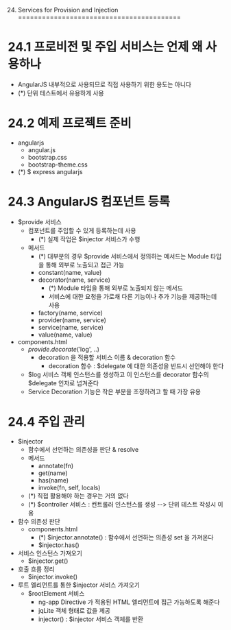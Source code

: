 24. Services for Provision and Injection
=========================================

# 24.1 프로비전 및 주입 서비스는 언제 왜 사용하나
- AngularJS 내부적으로 사용되므로 직접 사용하기 위한 용도는 아니다
- (*) 단위 테스트에서 유용하게 사용

# 24.2 예제 프로젝트 준비
- angularjs
    - angular.js
    - bootstrap.css
    - bootstrap-theme.css
- (*) $ express angularjs

# 24.3 AngularJS 컴포넌트 등록
- $provide 서비스
    - 컴포넌트를 주입할 수 있게 등록하는데 사용
        - (*) 실제 작업은 $injector 서비스가 수행
    - 메서드
        - (*) 대부분의 경우 $provide 서비스에서 정의하는 메서드는 Module 타입을 통해 외부로 노출되고 접근 가능
        - constant(name, value)
        - decorator(name, service)
            - (*) Module 타입을 통해 외부로 노출되지 않는 메서드
            - 서비스에 대한 요청을 가로채 다른 기능이나 추가 기능을 제공하는데 사용
        - factory(name, service)
        - provider(name, service)
        - service(name, service)
        - value(name, value)
- components.html
    - $provide.decorate('$log', ..)
        - decoration 을 적용할 서비스 이름 & decoration 함수
            - decoration 함수 : $delegate 에 대한 의존성을 반드시 선언해야 한다
    - $log 서비스 객체 인스턴스를 생성하고 이 인스턴스를 decorator 함수의 $delegate 인자로 넘겨준다
    - Service Decoration 기능은 작은 부분을 조정하려고 할 때 가장 유용


# 24.4 주입 관리
- $injector
    - 함수에서 선언하는 의존성을 판단 & resolve 
    - 메서드
        - annotate(fn)
        - get(name)
        - has(name)
        - invoke(fn, self, locals)
    - (*) 직접 활용해야 하는 경우는 거의 없다
    - (*) $controller 서비스 : 컨트롤러 인스턴스를 생성 --> 단위 테스트 작성시 이용
- 함수 의존성 판단
    - components.html
        - (*) $injector.annotate() : 함수에서 선언하는 의존성 set 을 가져온다
        - $injector.has()
- 서비스 인스턴스 가져오기
    - $injector.get()
- 호출 흐름 정리
    - $injector.invoke()
- 루트 엘리먼트를 통한 $injector 서비스 가져오기
    - $rootElement 서비스
        - ng-app Directive 가 적용된 HTML 엘리먼트에 접근 가능하도록 해준다
        - jqLite 객체 형태로 값을 제공
        - injector() : $injector 서비스 객체를 반환